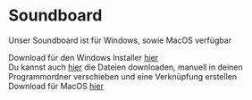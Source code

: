 # Soundboard

Unser Soundboard ist für Windows, sowie MacOS verfügbar

Download für den Windows Installer <a href="https://www.dropbox.com/s/i0ezlc00bjwbqb8/Soundboard%20Install.exe?dl=0" target="_blank">hier</a> 
<br>Du kannst auch <a href="https://github.com/Stupid-Clan/WindowsFolderDownload/archive/master.zip" target="_blank">hier</a> die Dateien downloaden, manuell in deinen Programmordner verschieben und eine Verknüpfung erstellen
<br>
Download für MacOS <a href="https://www.dropbox.com/s/te3ybqu568eoynm/Soundboard.zip?dl=0" target="_blank">hier</a>

